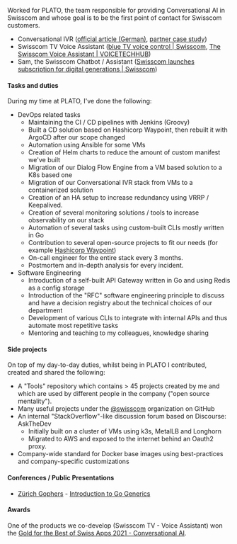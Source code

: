 Worked for PLATO, the team responsible for providing Conversational AI
in Swisscom and whose goal is to be the first point of contact for
Swisscom customers.

- Conversational IVR ([official article (German)](https://www.swisscom.ch/de/about/news/2021/03/11-swisscom-hotline.html), [partner case study](https://www.artificial-solutions.com/conversational-ai-case-studies/telco))
- Swisscom TV Voice Assistant ([blue TV voice control | Swisscom](https://www.swisscom.ch/en/residential/help/blue-tv/voice-assistant.html), [The Swisscom Voice Assistant | VOICETECHHUB](https://www.voicetechhub.com/the-swisscom-voice-assistant))
- Sam, the Swisscom Chatbot / Assistant ([Swisscom launches subscription for digital generations | Swisscom](https://www.swisscom.ch/en/about/news/2022/05/03-swisscom-lanciert-abo-fuer-digitale-generationen.html))

#### Tasks and duties

During my time at PLATO, I've done the following: 


- DevOps related tasks
    - Maintaining the CI / CD pipelines with Jenkins (Groovy)
    - Built a CD solution based on Hashicorp Waypoint, then rebuilt it with ArgoCD after our scope changed
    - Automation using Ansible for some VMs
    - Creation of Helm charts to reduce the amount of custom manifest we've built
    - Migration of our Dialog Flow Engine from a VM based solution to a K8s based one
    - Migration of our Conversational IVR stack from VMs to a containerized solution
    - Creation of an HA setup to increase redundancy using VRRP / Keepalived.
    - Creation of several monitoring solutions / tools to increase observability on our stack
    - Automation of several tasks using custom-built CLIs mostly written in Go
    - Contribution to several open-source projects to fit our needs (for example [Hashicorp Waypoint](https://github.com/hashicorp/waypoint/pulls?q=is%3Apr+author%3Adenysvitali))
    - On-call engineer for the entire stack every 3 months.
    - Postmortem and in-depth analysis for every incident.
- Software Engineering
    - Introduction of a self-built API Gateway written in Go and using Redis as a config storage
    - Introduction of the "RFC" software engineering principle to discuss and have a decision registry about the technical choices of our department
    - Development of various CLIs to integrate with internal APIs and thus automate most repetitive tasks
    - Mentoring and teaching to my colleagues, knowledge sharing

#### Side projects

On top of my day-to-day duties, whilst being in PLATO I contributed, created and shared the following:

- A "Tools" repository which contains > 45 projects created by me and which are used by different people in the company ("open source mentality").
- Many useful projects under the [@swisscom](https://github.com/swisscom/) organization on GitHub
- An internal "StackOverflow"-like discussion forum based on Discourse: AskTheDev
    - Initially built on a cluster of VMs using k3s, MetalLB and Longhorn
    - Migrated to AWS and exposed to the internet behind an Oauth2 proxy.
- Company-wide standard for Docker base images using best-practices and company-specific customizations

#### Conferences / Public Presentations

 - [Zürich Gophers](https://www.meetup.com/Zurich-Gophers/) - [Introduction to Go Generics](https://go-generics.k8s.best/)


#### Awards

One of the products we co-develop (Swisscom TV - Voice Assistant) won the 
[Gold for the Best of Swiss Apps 2021 - Conversational AI](https://www.netzwoche.ch/news/2021-11-03/gold-fuer-swisscom-voice-assistant-in-der-kategorie-conversational-ui).

